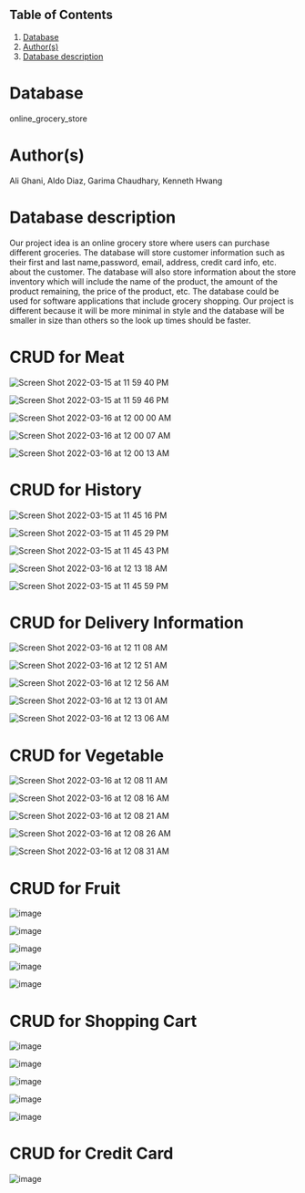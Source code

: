 ## Table of Contents
1. [Database](#database)
1. [Author(s)](#author)
1. [Database description](#description)
# Database
online_grocery_store
# Author(s)
Ali Ghani,
Aldo Diaz,
Garima Chaudhary,
Kenneth Hwang
# Database description
Our project idea is an online grocery store where users can purchase different groceries. The database will store customer information such as their first and last name,password, email, address, credit card info, etc. about the customer. The database will also store information about the store inventory which will include the name of the product, the amount of the product remaining, the price of the product, etc. The database could be used for software applications that include grocery shopping. Our project is different because it will be more minimal in style and the database will be smaller in size than others so the look up times should be faster.

# CRUD for Meat

![Screen Shot 2022-03-15 at 11 59 40 PM](https://user-images.githubusercontent.com/61337965/158521285-8ff3dded-f1d2-4308-b353-2a29e57ba4b3.png)

![Screen Shot 2022-03-15 at 11 59 46 PM](https://user-images.githubusercontent.com/61337965/158521286-14360b4b-d4c5-4bfd-b308-0ef7cb37afb8.png)

![Screen Shot 2022-03-16 at 12 00 00 AM](https://user-images.githubusercontent.com/61337965/158521279-608e408c-ba59-41c7-be28-f1e94bc6a5b4.png)

![Screen Shot 2022-03-16 at 12 00 07 AM](https://user-images.githubusercontent.com/61337965/158521280-2b28ecc1-4b01-4c83-9384-f23e1f724906.png)

![Screen Shot 2022-03-16 at 12 00 13 AM](https://user-images.githubusercontent.com/61337965/158521281-9a379203-b095-4a8d-a058-d9808f667b92.png)

# CRUD for History
![Screen Shot 2022-03-15 at 11 45 16 PM](https://user-images.githubusercontent.com/61337965/158521315-72307935-ab2f-45e8-9f93-9a6de5ea7afe.png)

![Screen Shot 2022-03-15 at 11 45 29 PM](https://user-images.githubusercontent.com/61337965/158521316-e8536424-6891-471c-8893-50af07929e57.png)

![Screen Shot 2022-03-15 at 11 45 43 PM](https://user-images.githubusercontent.com/61337965/158521317-7b7d6c59-6dec-4f60-8c6c-b4072cbc5e96.png)

![Screen Shot 2022-03-16 at 12 13 18 AM](https://user-images.githubusercontent.com/61337965/158521311-df77e772-b112-41ad-b8bc-fd35329770e8.png)

![Screen Shot 2022-03-15 at 11 45 59 PM](https://user-images.githubusercontent.com/61337965/158521319-9690a03b-f9a2-4756-9776-8833f27f5411.png)


# CRUD for Delivery Information
![Screen Shot 2022-03-16 at 12 11 08 AM](https://user-images.githubusercontent.com/61337965/158521338-c7aef89b-8b0b-4ff1-82c2-81f9b2aac084.png)

![Screen Shot 2022-03-16 at 12 12 51 AM](https://user-images.githubusercontent.com/61337965/158521341-f00da153-edfa-48d4-84fa-a5f05f925ffe.png)

![Screen Shot 2022-03-16 at 12 12 56 AM](https://user-images.githubusercontent.com/61337965/158521342-7b474cba-7449-42e4-9367-d65d3eebbfbd.png)

![Screen Shot 2022-03-16 at 12 13 01 AM](https://user-images.githubusercontent.com/61337965/158521344-833bc012-08ad-480b-bb63-807df560c0ff.png)

![Screen Shot 2022-03-16 at 12 13 06 AM](https://user-images.githubusercontent.com/61337965/158521345-38f344c0-1a04-4091-b116-f7fe684f8f1f.png)

# CRUD for Vegetable
![Screen Shot 2022-03-16 at 12 08 11 AM](https://user-images.githubusercontent.com/61337965/158521364-f89c9d39-e5ee-4b47-a89e-1ced8763475a.png)

![Screen Shot 2022-03-16 at 12 08 16 AM](https://user-images.githubusercontent.com/61337965/158521365-bd596f34-7f6b-4fca-aeb5-da7d6d2f162a.png)

![Screen Shot 2022-03-16 at 12 08 21 AM](https://user-images.githubusercontent.com/61337965/158521367-393c2e2e-09d2-4498-9ac4-b897103e505c.png)

![Screen Shot 2022-03-16 at 12 08 26 AM](https://user-images.githubusercontent.com/61337965/158521369-504709a5-2401-48ca-9b2b-eb2b1b2f3543.png)

![Screen Shot 2022-03-16 at 12 08 31 AM](https://user-images.githubusercontent.com/61337965/158521370-24eafe6a-d29f-44f0-9a5b-e0c67e5b66f9.png)

# CRUD for Fruit
![image](https://user-images.githubusercontent.com/60899474/158527102-0bfb045a-f166-44b4-87be-9a844951e7dc.png)

![image](https://user-images.githubusercontent.com/60899474/158527137-f85ce8fc-f0e3-4e98-a133-887404b1839e.png)

![image](https://user-images.githubusercontent.com/60899474/158527168-63af47d3-835d-4bd6-a7e6-5041ed9198c0.png)

![image](https://user-images.githubusercontent.com/60899474/158527188-38c427f6-4a05-4d30-b578-97a54d6b8e96.png)

![image](https://user-images.githubusercontent.com/60899474/158527219-7518eedd-c601-4779-b029-5d2555a47db2.png)

# CRUD for Shopping Cart

![image](https://user-images.githubusercontent.com/60899474/158527265-ae121736-5c44-4827-bb44-00f77ca15f8f.png)

![image](https://user-images.githubusercontent.com/60899474/158527291-4a32e997-3b76-4276-83f3-d47bb619c2fe.png)

![image](https://user-images.githubusercontent.com/60899474/158527312-de567345-28d1-4651-b51a-278ba818210b.png)

![image](https://user-images.githubusercontent.com/60899474/158527341-f11fd790-17de-434a-8cdc-1339ba2e8819.png)

![image](https://user-images.githubusercontent.com/60899474/158527370-bd9f8793-5154-4502-bc48-575e66c37b67.png)

# CRUD for Credit Card
![image](<https://user-images.githubusercontent.com/97709402/158714127-18331293-1947-4e60-a8d5-009e61090718.png>)





